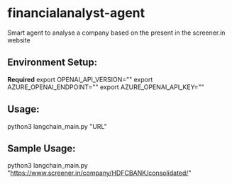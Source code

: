 # financialanalyst-agent
Smart agent to analyse a company based on the present in the screener.in website

## Environment Setup:
**Required**
export OPENAI_API_VERSION=""
export AZURE_OPENAI_ENDPOINT=""
export AZURE_OPENAI_API_KEY=""

## Usage:
python3 langchain_main.py "URL"

## Sample Usage:
python3 langchain_main.py "https://www.screener.in/company/HDFCBANK/consolidated/"
